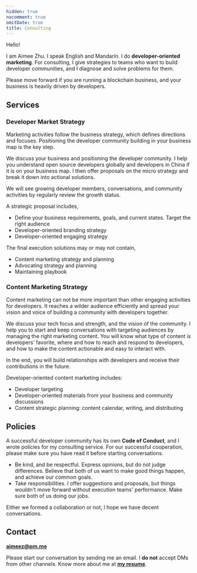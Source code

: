 ```yaml
---
hidden: true
nocomment: true
omitDate: true
title: Consulting
---
```


Hello!

I am Aimee Zhu. I speak English and Mandarin.
I do **developer-oriented marketing**.
For consulting, I give strategies to teams who want to build
developer communities, and I diagnose and solve problems for them.

Please move forward if you are running a blockchain business, 
and your business is heavily driven by developers.


## Services
### Developer Market Strategy

Marketing activities follow the business strategy,
which defines directions and focuses.
Positioning the developer community building
in your business map is the key step.

We discuss your business and positioning the developer community.
I help you understand open source developers globally
and developers in China if it is on your business map.
I then offer proposals on the micro strategy
and break it down into actional solutions.

We will see growing developer members, conversations,
and community activities by regularly review the growth status.

A strategic proposal includes,
- Define your business requirements, goals, and current states.
  Target the right audience
- Developer-oriented branding strategy
- Developer-oriented engaging strategy

The final execution solutions may or may not contain,
- Content marketing strategy and planning
- Advocating strategy and planning
- Maintaining playbook

### Content Marketing Strategy

Content marketing can not be more important
than other engaging activities for developers.
It reaches a wilder audience efficiently and spread
your vision and voice of building a community with developers together.

We discuss your tech focus and strength,
and the vision of the community.
I help you to start and keep conversations with targeting audiences
by managing the right marketing content.
You will know what type of content is developers’ favorite,
where and how to reach and respond to developers,
and how to make the content actionable and easy to interact with.

In the end, you will build relationships with developers
and receive their contributions in the future.

Developer-oriented content marketing includes:
- Developer targeting
- Developer-oriented materials from your business and community discussions
- Content strategic planning:
  content calendar, writing, and distributing

## Policies

A successful developer community has its own **Code of Conduct**,
and I wrote policies for my consulting service.
For our successful cooperation,
please make sure you have read it before starting conversations.

- Be kind, and be respectful.
  Express opinions, but do not judge differences.
  Believe that both of us want to make good things happen,
  and achieve our common goals.
- Take responsibilities.
  I offer suggestions and proposals, but things wouldn't
  move forward without execution teams' performance.
  Make sure both of us doing our jobs.

Either we formed a collaboration or not,
I hope we have decent conversations.

## Contact

**aimeez@pm.me**

Please start our conversation by sending me an email.
I **do not** accept DMs from other channels.
Know more about me at [**my resume**](/resume).

